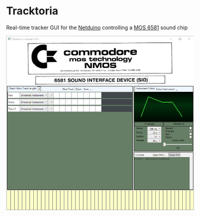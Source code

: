 # Tracktoria
Real-time tracker GUI for the [Netduino](https://en.wikipedia.org/wiki/MOS_Technology_6581) controlling a [MOS 6581](https://en.wikipedia.org/wiki/MOS_Technology_6581) sound chip

![app screenshot](https://github.com/aspck/Tracktoria/blob/master/img/window.png "app screenshot")
